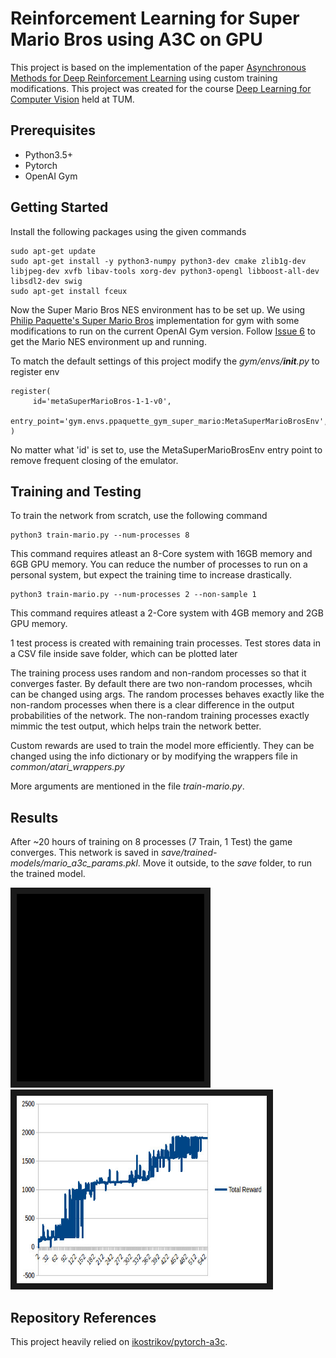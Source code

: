 # Reinforcement Learning for Super Mario Bros using A3C on GPU

This project is based on the implementation of the paper [Asynchronous Methods for Deep Reinforcement Learning](https://arxiv.org/abs/1602.01783) using custom training modifications. This project was created for the course [Deep Learning for Computer Vision](https://vision.in.tum.de/teaching/ws2017/dl4cv) held at TUM.

## Prerequisites
- Python3.5+
- Pytorch
- OpenAI Gym

## Getting Started
Install the following packages using the given commands
```
sudo apt-get update
sudo apt-get install -y python3-numpy python3-dev cmake zlib1g-dev libjpeg-dev xvfb libav-tools xorg-dev python3-opengl libboost-all-dev libsdl2-dev swig
sudo apt-get install fceux
```

Now the Super Mario Bros NES environment has to be set up. We using [Philip Paquette's Super Mario Bros](https://github.com/ppaquette/gym-super-mario) implementation for gym with some modifications to run on the current OpenAI Gym version.
Follow [Issue 6](https://github.com/ppaquette/gym-super-mario/issues/6) to get the Mario NES environment up and running.

To match the default settings of this project modify the *gym/envs/__init__.py* to register env
```
register(
     id='metaSuperMarioBros-1-1-v0',
     entry_point='gym.envs.ppaquette_gym_super_mario:MetaSuperMarioBrosEnv',
)
```
No matter what 'id' is set to, use the MetaSuperMarioBrosEnv entry point to remove frequent closing of the emulator.

## Training and Testing
To train the network from scratch, use the following command
```
python3 train-mario.py --num-processes 8
```

This command requires atleast an 8-Core system with 16GB memory and 6GB GPU memory.
You can reduce the number of processes to run on a personal system, but expect the training time to increase drastically.
```
python3 train-mario.py --num-processes 2 --non-sample 1
```

This command requires atleast a 2-Core system with 4GB memory and 2GB GPU memory.

1 test process is created with remaining train processes. Test stores data in a CSV file inside save folder, which can be plotted later

The training process uses random and non-random processes so that it converges faster. By default there are two non-random processes, whcih can be changed using args.
The random processes behaves exactly like the non-random processes when there is a clear difference in the output probabilities of the network. The non-random training processes exactly mimmic the test output, which helps train the network better.

Custom rewards are used to train the model more efficiently. They can be changed using the info dictionary or by modifying the wrappers file in *common/atari_wrappers.py*

More arguments are mentioned in the file *train-mario.py*.

## Results
After ~20 hours of training on 8 processes (7 Train, 1 Test) the game converges.
This network is saved in *save/trained-models/mario_a3c_params.pkl*. Move it outside, to the *save* folder, to run the trained model.

<img src="video/mario-level1.gif" width="300" height="300" border="10">    <img src="graphs/mario_train.jpeg" width="400" height="300"  border="10">

## Repository References
This project heavily relied on [ikostrikov/pytorch-a3c](https://github.com/ikostrikov/pytorch-a3c).

